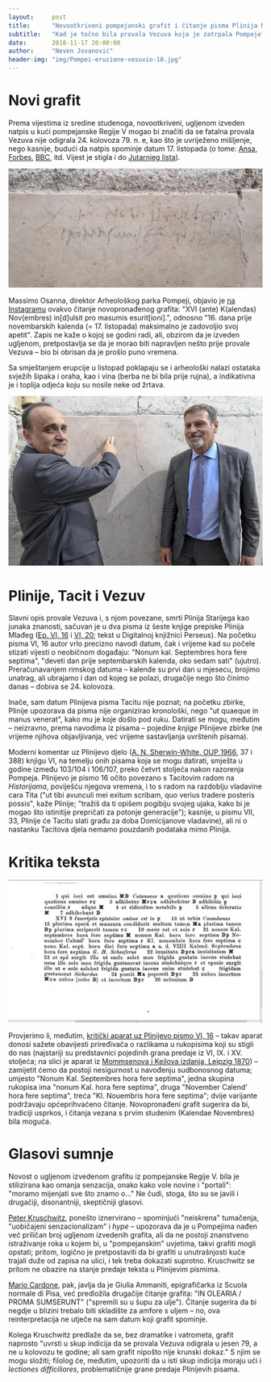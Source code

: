 ```yaml
---
layout:     post
title:      "Novootkriveni pompejanski grafit i čitanje pisma Plinija Mlađeg"
subtitle:   "Kad je točno bila provala Vezuva koja je zatrpala Pompeje?"
date:       2018-11-17 20:00:00
author:     "Neven Jovanović"
header-img: "img/Pompei-eruzione-vesuvio-10.jpg"
---
```


# Novi grafit

Prema vijestima iz sredine studenoga, novootkriveni, ugljenom izveden natpis u kući pompejanske Regije V mogao bi značiti da se fatalna provala Vezuva nije odigrala 24. kolovoza 79. n. e, kao što je uvriježeno mišljenje, nego kasnije, budući da natpis spominje datum 17. listopada (o tome: [Ansa](http://www.ansa.it/sito/notizie/cultura/arte/2018/10/16/pompei-iscrizione-eruzione-a-ottobre_078f0fa1-b347-4017-9284-d76475f16eb9.html), [Forbes](https://www.forbes.com/sites/kristinakillgrove/2018/10/16/new-pompeii-graffiti-may-rewrite-history-in-a-major-way/#52208ea05484), [BBC](https://www.bbc.com/news/world-europe-45874858), itd. Vijest je stigla i do [Jutarnjeg lista](https://www.jutarnji.hr/vijesti/svijet/arheolozi-nasli-zapis-koji-pokazuje-da-su-dosadasnji-podaci-o-pompejima-mozda-netocni-ovo-je-sjajno-otkrice-koje-mijenja-sve-sto-smo-dosad-mislili/7950676/)).

![Grafit na zidu kuće s vrtom, Pompeji, Regija V](/img/pompeiigrafitto-1200x563.jpg "Novopronađeni ugljenom izvedeni grafit na zidu kuće s vrtom u Pompejima")

Massimo Osanna, direktor Arheološkog parka Pompeji, objavio je [na Instagramu](https://www.instagram.com/p/BpAaf2XitTm/?utm_source=ig_embed) ovakvo čitanje novopronađenog grafita: "XVI (ante) K(alendas) Nov(embres) in[d]ulsit pro masumis esurit[ioni].", odnosno "16. dana prije novembarskih kalenda (= 17. listopada) maksimalno je zadovoljio svoj apetit". Zapis ne kaže o kojoj se godini radi, ali, obzirom da je izveden ugljenom, pretpostavlja se da je morao biti napravljen nešto prije provale Vezuva – bio bi obrisan da je prošlo puno vremena.

Sa smještanjem erupcije u listopad poklapaju se i arheološki nalazi ostataka svježih šipaka i oraha, kao i vina (berba ne bi bila prije rujna), a indikativna je i toplija odjeća koju su nosile neke od žrtava.

![Talijanski ministar kulture Bonisoli i direktor Arheološkog parka Osanna pred grafitom](/img/ministaridirektor.jpg "Bonisoli i Osanna pred grafitom")

# Plinije, Tacit i Vezuv

Slavni opis provale Vezuva i, s njom povezane, smrti Plinija Starijega kao junaka znanosti, sačuvan je u dva pisma iz šeste knjige prepiske Plinija Mlađeg ([Ep. VI, 16](https://scaife.perseus.org/reader/urn:cts:latinLit:phi1318.phi001.perseus-lat1:6.16) i [VI, 20](https://scaife.perseus.org/reader/urn:cts:latinLit:phi1318.phi001.perseus-lat1:6.20); tekst u Digitalnoj knjižnici Perseus). Na početku pisma VI, 16 autor vrlo precizno navodi datum, čak i vrijeme kad su počele stizati vijesti o neobičnom događaju: "Nonum kal. Septembres hora fere septima", "deveti dan prije septembarskih kalenda, oko sedam sati" (ujutro). Preračunavanjem rimskog datuma – kalende su prvi dan u mjesecu, brojimo unatrag, ali ubrajamo i dan od kojeg se polazi, drugačije nego što činimo danas – dobiva se 24. kolovoza.

Inače, sam datum Plinijeva pisma Tacitu nije poznat; na početku zbirke, Plinije upozorava da pisma nije organizirao  kronološki, nego "ut quaeque in manus venerat", kako mu je koje došlo pod ruku. Datirati se mogu, međutim – neizravno, prema navodima iz pisama – pojedine *knjige* Plinijeve zbirke (ne vrijeme njihova objavljivanja, već vrijeme sastavljanja uvrštenih pisama). 

Moderni komentar uz Plinijevo djelo ([A. N. Sherwin-White, OUP 1966](http://www.worldcat.org/oclc/460370027), 37 i 388) knjigu VI, na temelju onih pisama koja se mogu datirati, smješta u godine između 103/104 i 106/107, preko četvrt stoljeća nakon razorenja Pompeja. Plinijevo je pismo 16 očito povezano s Tacitovim radom na *Historijama*, poviješću njegova vremena, i to s radom na razdoblju vladavine cara Tita ("ut tibi avunculi mei exitum scribam, quo verius tradere posteris possis", kaže Plinije; "tražiš da ti opišem pogibiju svojeg ujaka, kako bi je mogao što istinitije prepričati za potonje generacije"); kasnije, u pismu VII, 33, Plinije će Tacitu slati građu za doba Domicijanove vladavine), ali ni o nastanku Tacitova djela nemamo pouzdanih podataka mimo Plinija.

# Kritika teksta

![Detalj stranice s kritičkim aparatom iz Mommsenova izdanja 1870](/img/pliny-apparatus-detail.png "Detalj iz Mommsen-Keilova aparata uz Plinijeva pisma")

Provjerimo li, međutim, [kritički aparat uz Plinijevo pismo VI, 16](https://reader.digitale-sammlungen.de/de/fs1/object/display/bsb10996178_00210.html?zoom=1.55) – takav aparat donosi sažete obavijesti priređivača o razlikama u rukopisima koji su stigli do nas (najstariji su predstavnici pojedinih grana predaje iz VI, IX. i XV. stoljeća; na slici je aparat iz [Mommsenova i Keilova izdanja, Leipzig 1870](http://mdz-nbn-resolving.de/urn:nbn:de:bvb:12-bsb10996178-2)) – zamijetit ćemo da postoji nesigurnost u navođenju sudbonosnog datuma; umjesto "Nonum Kal. Septembres hora fere septima", jedna skupina rukopisa ima "nonum Kal. hora fere septima", druga "November Calend' hora fere septima", treća "Kl. Nouembris hora fere septima"; dvije varijante podržavaju općeprihvaćeno čitanje. Novopronađeni grafit sugerira da bi, tradiciji usprkos, i čitanja vezana s prvim studenim (Kalendae Novembres) bila moguća.

# Glasovi sumnje

Novost o ugljenom izvedenom grafitu iz pompejanske Regije V. bila je stilizirana kao omanja senzacija, onako kako vole novine i "portali": "moramo mijenjati sve što znamo o..." Ne čudi, stoga, što su se javili i drugačiji, disonantniji, skeptičniji glasovi. 

[Peter Kruschwitz](https://thepetrifiedmuse.blog/2018/10/17/craving-facts-the-new-graffito-from-pompeii/), ponešto iznervirano – spominjući "neiskrena" tumačenja, "uobičajeni senzacionalizam" i *hype* – upozorava da je u Pompejima nađen već priličan broj ugljenom izvedenih grafita, ali da ne postoji znanstveno istraživanje roka u kojem bi, u "pompejanskim" uvjetima, takvi grafiti mogli opstati; pritom, logično je pretpostaviti da bi grafiti u unutrašnjosti kuće trajali duže od zapisa na ulici, i tek treba dokazati suprotno. Kruschwitz se pritom ne obazire na stanje predaje teksta u Plinijevim pismima.

[Mario Cardone](https://www.torresette.news/comuni-vesuviani-pompei/2018/10/20/pompei-inedita-traduzione-del-graffito-che-riscrive-la-storia-della-citt-antica-si-cerca-una-cella-olearia), pak, javlja da je Giulia Ammaniti, epigrafičarka iz Scuola normale di Pisa, već predložila drugačije čitanje grafita: "IN OLEARIA / PROMA SUMSERUNT" ("spremili su u šupu za ulje"). Čitanje sugerira da bi negdje u blizini trebalo biti skladište za amfore s uljem – no, ova reinterpretacija ne utječe na sam datum koji grafit spominje.

Kolega Kruschwitz predlaže da se, bez dramatike i vatrometa, grafit naprosto "uvrsti u skup indicija da se provala Vezuva odigrala u jesen 79, a ne u kolovozu te godine; ali sam grafit nipošto nije krunski dokaz." S njim se mogu složiti; filolog će, međutim, upozoriti da u isti skup indicija moraju ući i *lectiones difficiliores*, problematičnije grane predaje Plinijevih pisama.




